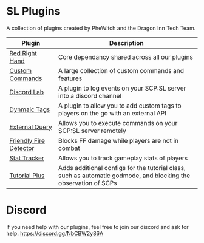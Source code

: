 # SL Plugins

A collection of plugins created by PheWitch and the Dragon Inn Tech Team.

| Plugin  | Description |
| ------------- | ------------- |
| [Red Right Hand](/RedRightHand/README.md) | Core dependancy shared across all our plugins |
| [Custom Commands](/CustomCommands/README.md) | A large collection of custom commands and features |
| [Discord Lab](/DiscordLab/README.md) | A plugin to log events on your SCP:SL server into a discord channel |
| [Dynmaic Tags](/DynamicTags/README.md) | A plugin to allow you to add custom tags to players on the go with an external API |
| [External Query](/ExternalQuery/README.md) | Allows you to execute commands on your SCP:SL server remotely |
| [Friendly Fire Detector](/FriendlyFireDetector/README.md) | Blocks FF damage while players are not in combat |
| [Stat Tracker](/StatTracker/README.md) | Allows you to track gameplay stats of players |
| [Tutorial Plus](/TutorialPlus/README.md) | Adds additional configs for the tutorial class, such as automatic godmode, and blocking the observation of SCPs |

# Discord
If you need help with our plugins, feel free to join our discord and ask for help. https://discord.gg/NbCBW2y86A
